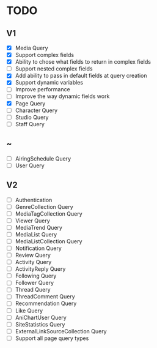 # TODO

## V1

- [x] Media Query
- [x] Support complex fields
- [x] Ability to chose what fields to return in complex fields
- [ ] Support nested complex fields
- [x] Add ability to pass in default fields at query creation
- [x] Support dynamic variables
- [ ] Improve performance
- [ ] Improve the way dynamic fields work
- [x] Page Query
- [ ] Character Query
- [ ] Studio Query
- [ ] Staff Query

## ~

- [ ] AiringSchedule Query
- [ ] User Query

## V2

- [ ] Authentication
- [ ] GenreCollection Query
- [ ] MediaTagCollection Query
- [ ] Viewer Query
- [ ] MediaTrend Query
- [ ] MediaList Query
- [ ] MediaListCollection Query
- [ ] Notification Query
- [ ] Review Query
- [ ] Activity Query
- [ ] ActivityReply Query
- [ ] Following Query
- [ ] Follower Query
- [ ] Thread Query
- [ ] ThreadComment Query
- [ ] Recommendation Query
- [ ] Like Query
- [ ] AniChartUser Query
- [ ] SiteStatistics Query
- [ ] ExternalLinkSourceCollection Query
- [ ] Support all page query types